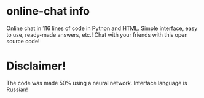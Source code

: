 # online-chat info
Online chat in 116 lines of code in Python and HTML. Simple interface, easy to use, ready-made answers, etc.! Chat with your friends with this open source code!
# Disclaimer!
The code was made 50% using a neural network. Interface language is Russian!

